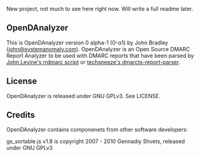 New project, not much to see here right now. Will write a full readme later.

## OpenDAnalyzer

This is OpenDAnalyzer version 0 alpha-1 (0-α1) by John Bradley (john@systemanomaly.com). OpenDAnalyzer is an Open Source DMARC Report Analyzer to be used with DMARC reports that have been parsed by [John Levine's rrdmarc script](http://www.taugh.com/rddmarc/) or [techsneeze's dmarcts-report-parser](https://github.com/techsneeze/dmarcts-report-parser).

## License

OpenDAnalyzer is released under GNU GPLv3. See LICENSE.

## Credits

OpenDAnalyzer contains componenets from other software developers:

gs_sortable.js v1.8 is copyright 2007 - 2010 Gennadiy Shvets, released under GNU GPLv3
